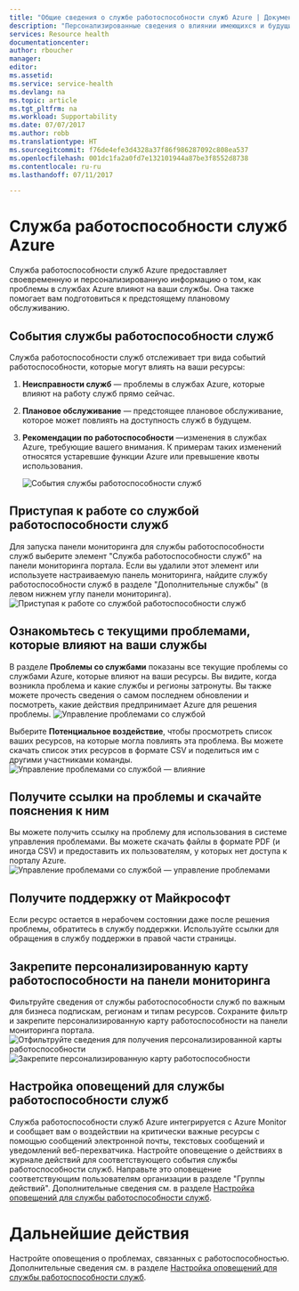 ```yaml
---
title: "Общие сведения о службе работоспособности служб Azure | Документы Майкрософт"
description: "Персонализированные сведения о влиянии имеющихся и будущих проблем в службах Azure и событий обслуживания на приложения Azure."
services: Resource health
documentationcenter: 
author: rboucher
manager: 
editor: 
ms.assetid: 
ms.service: service-health
ms.devlang: na
ms.topic: article
ms.tgt_pltfrm: na
ms.workload: Supportability
ms.date: 07/07/2017
ms.author: robb
ms.translationtype: HT
ms.sourcegitcommit: f76de4efe3d4328a37f86f986287092c808ea537
ms.openlocfilehash: 001dc1fa2a0fd7e132101944a87be3f8552d8738
ms.contentlocale: ru-ru
ms.lasthandoff: 07/11/2017

---
```

# <a name="azure-service-health"></a>Служба работоспособности служб Azure
Служба работоспособности служб Azure предоставляет своевременную и персонализированную информацию о том, как проблемы в службах Azure влияют на ваши службы.  Она также помогает вам подготовиться к предстоящему плановому обслуживанию.

## <a name="service-health-events"></a>События службы работоспособности служб
Служба работоспособности служб отслеживает три вида событий работоспособности, которые могут влиять на ваши ресурсы:
1. **Неисправности служб** — проблемы в службах Azure, которые влияют на работу служб прямо сейчас. 
2. **Плановое обслуживание** — предстоящее плановое обслуживание, которое может повлиять на доступность служб в будущем.  
3. **Рекомендации по работоспособности** —изменения в службах Azure, требующие вашего внимания. К примерам таких изменений относятся устаревшие функции Azure или превышение квоты использования.

    ![События службы работоспособности служб](./media/service-health-overview/azure-service-health-overview-7.png)

## <a name="get-started-with-service-health"></a>Приступая к работе со службой работоспособности служб
Для запуска панели мониторинга для службы работоспособности служб выберите элемент "Служба работоспособности служб" на панели мониторинга портала. Если вы удалили этот элемент или используете настраиваемую панель мониторинга, найдите службу работоспособности служб в разделе "Дополнительные службы" (в левом нижнем углу панели мониторинга).
![Приступая к работе со службой работоспособности служб](./media/service-health-overview/azure-service-health-overview-1.png)

## <a name="see-current-issues-which-impact-your-services"></a>Ознакомьтесь с текущими проблемами, которые влияют на ваши службы
В разделе **Проблемы со службами** показаны все текущие проблемы со службами Azure, которые влияют на ваши ресурсы. Вы видите, когда возникла проблема и какие службы и регионы затронуты. Вы также можете прочесть сведения о самом последнем обновлении и посмотреть, какие действия предпринимает Azure для решения проблемы. 
![Управление проблемами со службой](./media/service-health-overview/azure-service-health-overview-2.png)

Выберите **Потенциальное воздействие**, чтобы просмотреть список ваших ресурсов, на которые могла повлиять эта проблема. Вы можете скачать список этих ресурсов в формате CSV и поделиться им с другими участниками команды.
![Управление проблемами со службой — влияние](./media/service-health-overview/azure-service-health-overview-4.png)

## <a name="get-links-and-downloadable-explanations"></a>Получите ссылки на проблемы и скачайте пояснения к ним 
Вы можете получить ссылку на проблему для использования в системе управления проблемами. Вы можете скачать файлы в формате PDF (и иногда CSV) и предоставить их пользователям, у которых нет доступа к порталу Azure.   
![Управление проблемами со службой — управление проблемами](./media/service-health-overview/azure-service-health-overview-3.png)

## <a name="get-support-from-microsoft"></a>Получите поддержку от Майкрософт
Если ресурс остается в нерабочем состоянии даже после решения проблемы, обратитесь в службу поддержки.  Используйте ссылки для обращения в службу поддержки в правой части страницы.  

## <a name="pin-a-personalized-health-map-to-your-dashboard"></a>Закрепите персонализированную карту работоспособности на панели мониторинга
Фильтруйте сведения от службы работоспособности служб по важным для бизнеса подпискам, регионам и типам ресурсов. Сохраните фильтр и закрепите персонализированную карту работоспособности на панели мониторинга портала. 
![Отфильтруйте сведения для получения персонализированной карты работоспособности](./media/service-health-overview/azure-service-health-overview-6a.png)
![Закрепите персонализированную карту работоспособности](./media/service-health-overview/azure-service-health-overview-6b.png)

## <a name="configure-service-health-alerts"></a>Настройка оповещений для службы работоспособности служб
Служба работоспособности служб Azure интегрируется с Azure Monitor и сообщает вам о воздействии на критически важные ресурсы с помощью сообщений электронной почты, текстовых сообщений и уведомлений веб-перехватчика. Настройте оповещение о действиях в журнале действий для соответствующего события службы работоспособности служб. Направьте это оповещение соответствующим пользователям организации в разделе "Группы действий". Дополнительные сведения см. в разделе [Настройка оповещений для службы работоспособности служб](../monitoring-and-diagnostics/monitoring-activity-log-alerts-on-service-notifications.md).

# <a name="next-steps"></a>Дальнейшие действия
Настройте оповещения о проблемах, связанных с работоспособностью. Дополнительные сведения см. в разделе [Настройка оповещений для службы работоспособности служб](../monitoring-and-diagnostics/monitoring-activity-log-alerts-on-service-notifications.md). 
